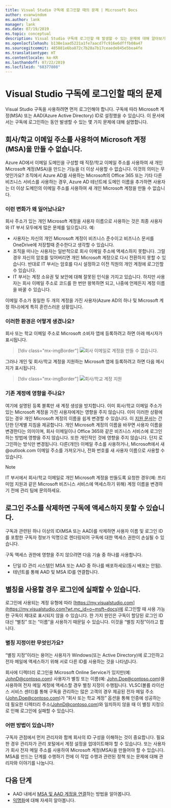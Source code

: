 ```yaml
---
title: Visual Studio 구독에 로그인할 때의 문제 | Microsoft Docs
author: evanwindom
ms.author: lank
manager: lank
ms.date: 07/19/2019
ms.topic: conceptual
description: Visual Studio 구독에 로그인할 때 발생할 수 있는 문제에 대해 알아보기
ms.openlocfilehash: b138e1aad5221a1fe7aacd7fc916e6dfffb08a47
ms.sourcegitcommit: 485881e6ba872c7b28a7b17ceaede845e5bea4fe
ms.translationtype: HT
ms.contentlocale: ko-KR
ms.lasthandoff: 07/22/2019
ms.locfileid: "68377808"
---
```

# <a name="issues-signing-in-to-visual-studio-subscriptions"></a>Visual Studio 구독에 로그인할 때의 문제
Visual Studio 구독을 사용하려면 먼저 로그인해야 합니다.  구독에 따라 Microsoft 계정(MSA) 또는 AAD(Azure Active Directory) ID로 설정했을 수 있습니다.  이 문서에서는 구독에 로그인하는 동안 발생할 수 있는 몇 가지 문제에 대해 설명합니다.

## <a name="microsoft-accounts-msa-cannot-be-created-using-workschool-email-addresses"></a>회사/학교 이메일 주소를 사용하여 Microsoft 계정(MSA)을 만들 수 없습니다.
Azure AD에서 이메일 도메인을 구성할 때 직장/학교 이메일 주소를 사용하여 새 개인 Microsoft 계정(MSA)을 만드는 기능을 더 이상 사용할 수 없습니다. 이것의 의미는 무엇인가요? 조직에서 Azure AD를 사용하는 Microsoft의 Office 365 또는 기타 다른 비즈니스 서비스를 사용하는 경우, Azure AD 테넌트에 도메인 이름을 추가하면 사용자는 더 이상 도메인의 이메일 주소를 사용하여 새 개인 Microsoft 계정을 만들 수 없습니다.

### <a name="why-was-this-change-made"></a>이런 변화가 왜 일어났나요?
회사 주소가 있는 개인 Microsoft 계정을 사용자 이름으로 사용하는 것은 최종 사용자와 IT 부서 모두에게 많은 문제를 일으킵니다. 예:
- 사용자는 자신의 개인 Microsoft 계정이 비즈니스 준수이고 비즈니스 문서를 OneDrive에 저장할때 준수한다고 생각할 수 있습니다.
- 조직을 떠나는 사용자는 일반적으로 회사 이메일 주소에 액세스하지 못합니다. 그럴 경우 자신의 암호를 잊어버리면 개인 Microsoft 계정으로 다시 전환하지 못할 수 있습니다. 반대로 IT 부서는 암호를 다시 설정하고 이전 직원의 개인 계정에 로그인할 수 있습니다.
- IT 부서는 계정 소유권 및 보안에 대해 잘못된 인식을 가지고 있습니다. 하지만 사용자는 회사 이메일 주소로 코드를 한 번만 왕복하면 되고, 나중에 언제든지 계정 이름을 바꿀 수 있습니다.

이메일 주소가 동일한 두 개의 계정을 가진 사용자(Azure AD의 하나 및 Microsoft 계정 하나)에게 특히 혼란스러운 상황입니다.

### <a name="what-does-this-experience-look-like"></a>이러한 환경은 어떻게 생겼나요?
회사 또는 학교 이메일 주소로 Microsoft 소비자 앱에 등록하려고 하면 아래 메시자가 표시됩니다.

   > [!div class="mx-imgBorder"]
   > ![회사 이메일로 계정을 만들 수 없습니다.](_img/sign-in-issues/cannot-use-work-email.png)

그러나 개인 및 회사/학교 계정을 지원하는 Microsoft 앱에 등록하려고 하면 다음 메시지가 표시됩니다.

   > [!div class="mx-imgBorder"]
   > ![회사/학교 계정 지원](_img/sign-in-issues/existing-account.png)

### <a name="are-existing-accounts-affected"></a>기존 계정에 영향을 주나요?
여기에 설명된 등록 블록만 새 계정 생성을 방지합니다. 이미 회사/학교 이메일 주소가 있는 Microsoft 계정을 가진 사용자에게는 영향을 주지 않습니다. 이미 이러한 상황에 있는 경우 개인 Microsoft 계정의 이름을 쉽게 변경할 수 있습니다. 이 [지원 문서](http://windows.microsoft.com/en-US/Windows/rename-personal-microsoft-account)는 간단한 단계별 지침을 제공합니다. 개인 Microsoft 계정의 이름을 바꾸면 사용자 이름을 변경한다는 의미이며, 회사 이메일이나 Office 365와 같은 비즈니스 서비스에 로그인하는 방법에 영향을 주지 않습니다. 또한 개인적인 것에 영향을 주지 않습니다. 단지 로그인하는 방식만 변경됩니다. 다른(개인) 이메일 주소를 사용하거나, Microsoft에서 새 @outlook.com 이메일 주소를 가져오거나, 전화 번호를 새 사용자 이름으로 사용할 수 있습니다.

> [!NOTE]
> IT 부서에서 회사/학교 이메일로 개인 Microsoft 계정을 만들도록 요청한 경우(예: 프리미엄 지원과 같은 Microsoft 비즈니스 서비스에 액세스하기 위해) 계정 이름을 변경하기 전에 관리 팀에 문의하세요.

## <a name="deleting-a-sign-in-address-may-prevent-access-to-a-subscription"></a>로그인 주소를 삭제하면 구독에 액세스하지 못할 수 있습니다.
구독과 관련된 하나 이상의 ID(MSA 또는 AAD)를 삭제하면 사용자 이름 및 로그인 ID를 포함한 구독자 정보가 익명으로 렌더링되어 구독에 대한 액세스 권한이 손실될 수 있습니다.

구독 액세스 권한에 영향을 주지 않으려면 다음 기술 중 하나를 사용합니다.
- 단일 ID 관리 시스템인 MSA 또는 AAD 중 하나를 배포하세요(동시 배포는 안됨).
- 테넌트를 통해 AAD 및 MSA ID를 연결합니다.

## <a name="signing-in-may-fail-when-using-aliases"></a>별칭을 사용할 경우 로그인에 실패할 수 있습니다.
로그인에 사용되는 계정 유형에 따라 [https://my.visualstudio.com](https://my.visualstudio.com?wt.mc_id=o~msft~docs)에 로그인할 때 사용 가능한 구독이 제대로 표시되지 않을 수 있습니다. 한 가지 원인은 구독이 할당된 로그인 ID 대신 “별칭” 또는 “이름”을 사용하기 때문일 수 있습니다. 이것을 “별칭 지정”이라고 합니다.

### <a name="what-is-aliasing"></a>별칭 지정이란 무엇인가요?
“별칭 지정”이라는 용어는 사용자가 Windows(또는 Active Directory)에 로그인하고 전자 메일에 액세스하기 위해 서로 다른 ID를 사용하는 것을 나타냅니다.

회사에 디렉터리 로그인용 Microsoft Online Service가 있지만(예: JohnD@contoso.com) 사용자가 별칭 또는 이름(예: John.Doe@contoso.com)을 사용하여 전자 메일 계정에 액세스할 경우 별칭 지정이 수행됩니다. VLSC(볼륨 라이선스 서비스 센터)를 통해 구독을 관리하는 많은 고객의 경우 제공된 전자 메일 주소(John.Doe@contoso.com)가 “회사 또는 학교 계정” 옵션을 통해 인증에 성공하는 데 필요한 디렉터리 주소(JohnD@contoso.com)와 일치하지 않을 때 이 별칭 지정으로 인해 로그인에 실패할 수 있습니다.

### <a name="what-options-do-i-have"></a>어떤 방법이 있습니까?
구독자 관점에서 먼저 관리자와 함께 회사의 ID 구성을 이해하는 것이 중요합니다. 필요한 경우 관리자가 관리 포털에서 계정 설정을 업데이트해야 할 수 있습니다. 또는 사용자가 회사 전자 메일 주소를 사용하여 Microsoft 계정(MSA)을 만들어야 할 수 있습니다. MSA를 만드는 단계를 수행하기 전에 이 작업 수행과 관련된 정책 또는 문제에 대해 관리자와 이야기를 나눕니다. 

## <a name="next-steps"></a>다음 단계
- AAD 내에서 [MSA 및 AAD 계정을 연결](/azure/active-directory/b2b/add-users-administrator)하는 방법을 알아봅니다.
- [익명화](anonymization.md)에 대해 자세히 알아봅니다.
